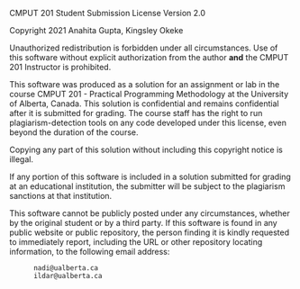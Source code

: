 CMPUT 201 Student Submission License
Version 2.0

Copyright 2021 Anahita Gupta, Kingsley Okeke

Unauthorized redistribution is forbidden under all circumstances. Use of this
software without explicit authorization from the author **and** the CMPUT 201
Instructor is prohibited.

This software was produced as a solution for an assignment or lab in the course
CMPUT 201 - Practical Programming Methodology at the University of
Alberta, Canada. This solution is confidential and remains confidential 
after it is submitted for grading. The course staff has the right to 
run plagiarism-detection tools on any code developed under this license, 
even beyond the duration of the course.

Copying any part of this solution without including this copyright notice
is illegal.

If any portion of this software is included in a solution submitted for
grading at an educational institution, the submitter will be subject to
the plagiarism sanctions at that institution.

This software cannot be publicly posted under any circumstances, whether by
the original student or by a third party.
If this software is found in any public website or public repository, the
person finding it is kindly requested to immediately report, including 
the URL or other repository locating information, to the following email
address:

          nadi@ualberta.ca
          ildar@ualberta.ca
